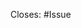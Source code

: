 <!-- Please enter the corresponding issue ID: -->
Closes: #Issue

<!-- Please summarize your changes: -->
